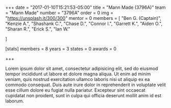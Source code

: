 +++
date = "2017-01-10T15:21:53-05:00"
title = "Mann Made (3796A)"
team = "Mann Made"
number  = "3796A"
order = 0
img = "https://unsplash.it/300/300"
mentor = 0
members = [
  "Ben G. (Captain)",
  "Kenzie A.",
  "Shashank C.",
  "Chase D.",
  "Connor I.",
  "Garrett K.",
  "Aiden O.",
  "Sharan R.",
  "Erick S.",
  "Ian W."

]

  [stats]
    members = 8
    years   = 3
    states  = 0
    awards  = 0




+++

Lorem ipsum dolor sit amet, consectetur adipisicing elit, sed do eiusmod tempor incididunt ut labore et dolore magna aliqua. Ut enim ad minim veniam, quis nostrud exercitation ullamco laboris nisi ut aliquip ex ea commodo consequat. Duis aute irure dolor in reprehenderit in voluptate velit esse cillum dolore eu fugiat nulla pariatur. Excepteur sint occaecat cupidatat non proident, sunt in culpa qui officia deserunt mollit anim id est laborum.
